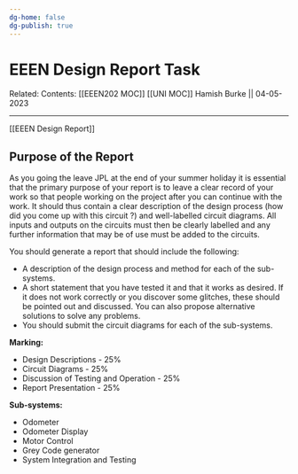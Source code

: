 ```yaml
---
dg-home: false
dg-publish: true
---
```


# EEEN Design Report Task

Related: 
Contents: [[EEEN202 MOC]]
[[UNI MOC]]
Hamish Burke || 04-05-2023
***

[[EEEN Design Report]]

## Purpose of the Report

As you going the leave JPL at the end of your summer holiday it is essential  
that the primary purpose of your report is to leave a clear record of your  
work so that people working on the project after you can continue with the  
work. It should thus contain a clear description of the design process (how  
did you come up with this circuit ?) and well-labelled circuit diagrams. All  
inputs and outputs on the circuits must then be clearly labelled and any  
further information that may be of use must be added to the circuits.


You should generate a report that should include the following:
- A description of the design process and method for each of the sub-systems.
- A short statement that you have tested it and that it works as desired. If it does not work correctly or you discover some glitches, these should be pointed out and discussed. You can also propose alternative solutions to solve any problems.
- You should submit the circuit diagrams for each of the sub-systems.  

**Marking:**
- Design Descriptions - 25%
- Circuit Diagrams - 25%
- Discussion of Testing and Operation - 25%
- Report Presentation - 25%


**Sub-systems:**
- Odometer
- Odometer Display
- Motor Control
- Grey Code generator
- System Integration and Testing



